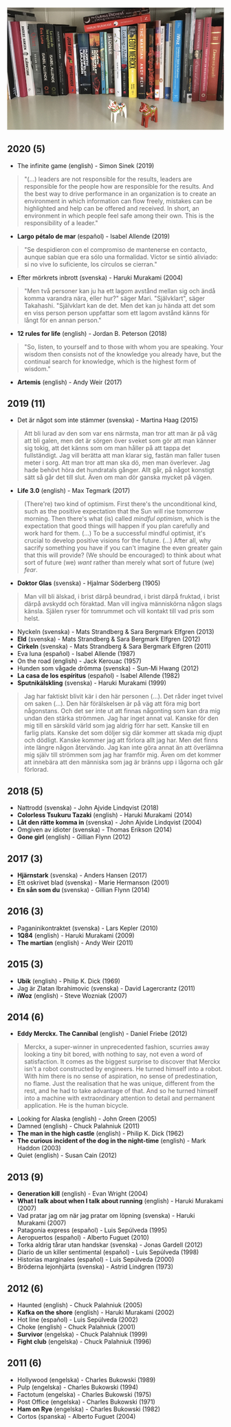 ![](https://github.com/s-estay/Books/blob/master/books.jpeg)

## 2020 (5)
- The infinite game (english) - Simon Sinek (2019)

> "(...) leaders are not responsible for the results, leaders are responsible for the people how are responsible for the results. And the best way to drive performance in an organization is to create an environment in which information can flow freely, mistakes can be highlighted and help can be offered and received. In short, an environment in which people feel safe among their own. This is the responsibility of a leader."

- **Largo pétalo de mar** (español) - Isabel Allende (2019)

> "Se despidieron con el compromiso de mantenerse en contacto, aunque sabían que era sólo una formalidad. Víctor se sintió aliviado: si no vive lo suficiente, los círculos se cierran."

- Efter mörkrets inbrott (svenska) - Haruki Murakami (2004)

> "Men två personer kan ju ha ett lagom avstånd mellan sig och ändå komma varandra nära, eller hur?" säger Mari. "Självklart", säger Takahashi. "Självklart kan de det. Men det kan ju hända att det som en viss person person uppfattar som ett lagom avstånd känns för långt för en annan person."

- **12 rules for life** (english) - Jordan B. Peterson (2018)

> "So, listen, to yourself and to those with whom you are speaking. Your wisdom then consists not of the knowledge you already have, but the continual search for knowledge, which is the highest form of wisdom."

- **Artemis** (english) - Andy Weir (2017)

## 2019 (11)
- Det är något som inte stämmer (svenska) - Martina Haag (2015)

> Att bli lurad av den som var ens närmsta, man tror att man är på väg att bli galen, men det är sörgen över sveket som gör att man känner sig tokig, att det känns som om man håller på att tappa det fullständigt. Jag vill berätta att man klarar sig, fastän man faller tusen meter i sorg. Att man tror att man ska dö, men man överlever. Jag hade behövt höra det hundratals gånger. Allt går, på något konstigt sätt så går det till slut. Även om man dör ganska mycket på vägen.

- **Life 3.0** (english) - Max Tegmark (2017)

> (There're) two kind of optimism. First there's the unconditional kind, such as the positive expectation that the Sun will rise tomorrow morning. Then there's what (is) called *mindful optimism*, which is the expectation that good things will happen if you plan carefully and work hard for them. (...) To be a successful mindful optimist, it's crucial to develop positive visions for the future. (...) After all, why sacrify something you have if you can't imagine the even greater gain that this will provide? (We should be encouraged) to think about what sort of future (we) *want* rather than merely what sort of future (we) *fear*.

- **Doktor Glas** (svenska) - Hjalmar Söderberg (1905)

> Man vill bli älskad, i brist därpå beundrad, i brist därpå fruktad, i brist därpå avskydd och föraktad. Man vill ingiva människörna någon slags känsla. Själen ryser för tomrummet och vill kontakt till vad pris som helst.

- Nyckeln (svenska) - Mats Strandberg & Sara Bergmark Elfgren (2013)
- **Eld** (svenska) - Mats Strandberg & Sara Bergmark Elfgren (2012)
- **Cirkeln** (svenska) - Mats Strandberg & Sara Bergmark Elfgren (2011)
- Eva luna (español) - Isabel Allende (1987)
- On the road (english) - Jack Kerouac (1957)
- Hunden som vågade drömma (svenska) - Sun-Mi Hwang (2012)
- **La casa de los espíritus** (español) - Isabel Allende (1982)
- **Sputnikälskling** (svenska) - Haruki Murakami (1999)

> Jag har faktiskt blivit kär i den här personen (...). Det råder inget tvivel om saken (...). Den här förälskelsen är på väg att föra mig bort någonstans. Och det ser inte ut att finnas någonting som kan dra mig undan den stärka strömmen. Jag har inget annat val. Kanske för den mig till en särskild värld som jag aldrig förr har sett. Kanske till en farlig plats. Kanske det som döljer sig där kommer att skada mig djupt och dödligt. Kanske kommer jag att förlora allt jag har. Men det finns inte längre någon återvändo. Jag kan inte göra annat än att överlämna mig själv till strömmen som jag har framför mig. Även om det kommer att innebära att den människa som jag är bränns upp i lågorna och går förlorad.

## 2018 (5)
- Nattrodd (svenska) - John Ajvide Lindqvist (2018)
- **Colorless Tsukuru Tazaki** (english) - Haruki Murakami (2014)
- **Låt den rätte komma in** (svenska) - John Ajvide Lindqvist (2004)
- Omgiven av idioter (svenska) - Thomas Erikson (2014)
- **Gone girl** (english) - Gillian Flynn (2012)

## 2017 (3)
- **Hjärnstark** (svenska) - Anders Hansen (2017)
- Ett oskrivet blad (svenska) - Marie Hermanson (2001)
- **En sån som du** (svenska) - Gillian Flynn (2014)

## 2016 (3)
- Paganinikontraktet (svenska) - Lars Kepler (2010)
- **1Q84** (english) - Haruki Murakami (2009)
- **The martian** (english) - Andy Weir (2011)

## 2015 (3)
- **Ubik** (english) - Philip K. Dick (1969)
- Jag är Zlatan Ibrahimovic (svenska) - David Lagercrantz (2011)
- **iWoz** (english) - Steve Wozniak (2007)

## 2014 (6)
- **Eddy Merckx. The Cannibal** (english) - Daniel Friebe (2012)

> Merckx, a super-winner in unprecedented fashion, scurries away looking a tiny bit bored, with nothing to say, not even a word of satisfaction. It comes as the biggest surprise to discover that Merckx isn't a robot constructed by engineers. He turned himself into a robot. With him there is no sense of aspiration, no sense of predestination, no flame. Just the realisation that he was unique, different from the rest, and he had to take advantage of that. And so he turned himself into a machine with extraordinary attention to detail and permanent application. He is the human bicycle.

- Looking for Alaska (english) - John Green (2005)
- Damned (english) - Chuck Palahniuk (2011)
- **The man in the high castle** (english) - Philip K. Dick (1962)
- **The curious incident of the dog in the night-time** (english) - Mark Haddon (2003)
- Quiet (english) - Susan Cain (2012)

## 2013 (9)
- **Generation kill** (english) - Evan Wright (2004)
- **What I talk about when I talk about running** (english) - Haruki Murakami (2007)
- Vad pratar jag om när jag pratar om löpning (svenska) - Haruki Murakami (2007)
- Patagonia express (español) - Luis Sepúlveda (1995)
- Aeropuertos (español) - Alberto Fuguet (2010)
- Torka aldrig tårar utan handskar (svenska) - Jonas Gardell (2012)
- Diario de un killer sentimental (español) - Luis Sepúlveda (1998)
- Historias marginales (español) - Luis Sepúlveda (2000)
- Bröderna lejonhjärta (svenska) - Astrid Lindgren (1973)

## 2012 (6)
- Haunted (english) - Chuck Palahniuk (2005)
- **Kafka on the shore** (english) - Haruki Murakami (2002)
- Hot line (español) - Luis Sepúlveda (2002)
- Choke (english) - Chuck Palahniuk (2001)
- **Survivor** (engelska) - Chuck Palahniuk (1999)
- **Fight club** (engelska) - Chuck Palahniuk (1996)

## 2011 (6)
- Hollywood (engelska) - Charles Bukowski (1989)
- Pulp (engelska) - Charles Bukowski (1994)
- Factotum (engelska) - Charles Bukowski (1975)
- Post Office (engelska) - Charles Bukowski (1971)
- **Ham on Rye** (engelska) - Charles Bukowski (1982)
- Cortos (spanska) - Alberto Fuguet (2004)
